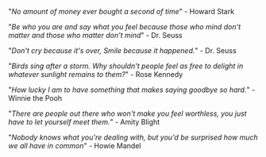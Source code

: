 "*No amount of money ever bought a second of time*" - Howard Stark

"*Be who you are and say what you feel because those who mind don't matter and those who matter don't mind*" - Dr. Seuss

"*Don't cry because it's over, Smile because it happened.*" - Dr. Seuss

"*Birds sing after a storm. Why shouldn't people feel as free to delight in whatever sunlight remains to them?*" - Rose Kennedy

"*How lucky I am to have something that makes saying goodbye so hard.*" - Winnie the Pooh

"*There are people out there who won't make you feel worthless, you just have to let yourself meet them.*" - Amity Blight

"*Nobody knows what you're dealing with, but you'd be surprised how much we all have in common*" - Howie Mandel
